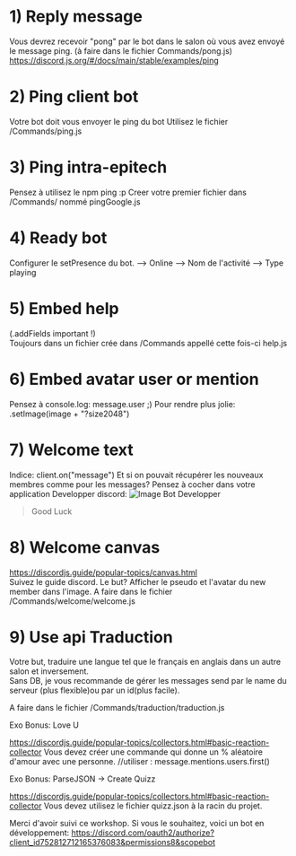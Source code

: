 # 1) Reply message
Vous devrez recevoir "pong" par le bot dans le salon où vous avez envoyé le message ping. 
(à faire dans le fichier Commands/pong.js)  
https://discord.js.org/#/docs/main/stable/examples/ping

# 2) Ping client bot

Votre bot doit vous envoyer le ping du bot
Utilisez le fichier /Commands/ping.js

# 3) Ping intra-epitech

Pensez à utilisez le npm ping :p
Creer votre premier fichier dans /Commands/ nommé pingGoogle.js

# 4) Ready bot

Configurer le setPresence du bot.
 --> Online
 --> Nom de l'activité
 --> Type playing


# 5) Embed help

(.addFields important !)  
Toujours dans un fichier crée dans /Commands appellé cette fois-ci help.js

# 6) Embed avatar user or mention

Pensez à console.log: message.user ;)
Pour rendre plus jolie:
    .setImage(image + "?size2048")

# 7) Welcome text
  
Indice: client.on("message")
Et si on pouvait récupérer les nouveaux membres comme pour les messages?
Pensez à cocher dans votre application Developper discord:
![Image Bot Developper](https://image.noelshack.com/fichiers/2020/49/7/1607269558-microsoftteams-image-2.png)

> Good Luck

# 8) Welcome canvas

https://discordjs.guide/popular-topics/canvas.html  
Suivez le guide discord.
Le but? Afficher le pseudo et l'avatar du new member dans l'image.
A faire dans le fichier /Commands/welcome/welcome.js


# 9) Use api Traduction

Votre but, traduire une langue tel que le français en anglais dans un autre salon et inversement.  
Sans DB, je vous recommande de gérer les messages send par le name du serveur (plus flexible)ou par un id(plus facile).

A faire dans le fichier /Commands/traduction/traduction.js


Exo Bonus: Love U 

https://discordjs.guide/popular-topics/collectors.html#basic-reaction-collector
Vous devez créer une commande qui donne un % aléatoire d'amour avec une personne.
//utiliser : message.mentions.users.first()

Exo Bonus: ParseJSON -> Create Quizz

https://discordjs.guide/popular-topics/collectors.html#basic-reaction-collector
Vous devez utilisez le fichier quizz.json à la racin du projet.

Merci d'avoir suivi ce workshop.
Si vous le souhaitez, voici un bot en développement:
https://discord.com/oauth2/authorize?client_id752812712165376083&permissions8&scopebot

